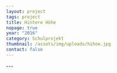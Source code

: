 ```yaml
---
layout: project
tags: project
title: Hintere Höhe
nopage: true
year: "2016"
category: Schulprojekt
thumbnail: /assets/img/uploads/hihoe.jpg
contact: false
---
```


\---
